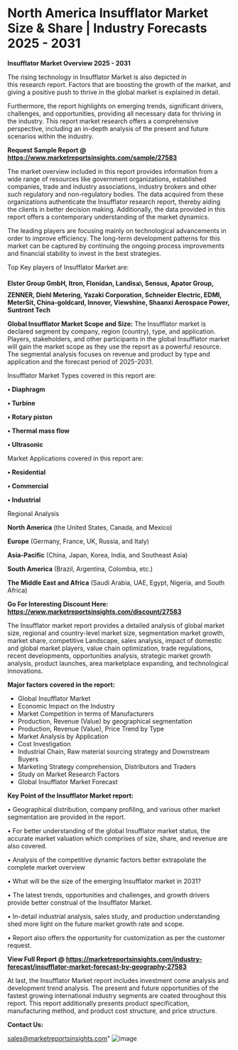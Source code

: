 # North America Insufflator Market Size & Share | Industry Forecasts 2025 - 2031

<Strong> Insufflator Market Overview 2025 - 2031</strong>

The rising technology in Insufflator Market is also depicted in this research report. Factors that are boosting the growth of the market, and giving a positive push to thrive in the global market is explained in detail.

Furthermore, the report highlights on emerging trends, significant drivers, challenges, and opportunities, providing all necessary data for thriving in the industry. This report market research offers a comprehensive perspective, including an in-depth analysis of the present and future scenarios within the industry.

<strong>Request Sample Report @ <a href=https://www.marketreportsinsights.com/sample/27583>https://www.marketreportsinsights.com/sample/27583</a></strong>

The market overview included in this report provides information from a wide range of resources like government organizations, established companies, trade and industry associations, industry brokers and other such regulatory and non-regulatory bodies. The data acquired from these organizations authenticate the Insufflator research report, thereby aiding the clients in better decision making. Additionally, the data provided in this report offers a contemporary understanding of the market dynamics.

The leading players are focusing mainly on technological advancements in order to improve efficiency. The long-term development patterns for this market can be captured by continuing the ongoing process improvements and financial stability to invest in the best strategies.

Top Key players of Insufflator Market are:

<strong>Elster Group GmbH, Itron, Flonidan, Landisᬪ, Sensus, Apator Group, ZENNER, Diehl Metering, Yazaki Corporation, Schneider Electric, EDMI, MeterSit, China-goldcard, Innover, Viewshine, Shaanxi Aerospace Power, Suntront Tech</strong>

<strong><b>Global Insufflator Market Scope and Size:</b></strong>
The Insufflator market is declared segment by company, region (country), type, and application. Players, stakeholders, and other participants in the global Insufflator market will gain the market scope as they use the report as a powerful resource. The segmental analysis focuses on revenue and product by type and application and the forecast period of 2025-2031.

Insufflator Market Types covered in this report are:

<strong>• Diaphragm

• Turbine

• Rotary piston

• Thermal mass flow

• Ultrasonic</strong>

Market Applications covered in this report are:

<strong>• Residential

• Commercial

• Industrial</strong> 

Regional Analysis

<strong>North America</strong> (the United States, Canada, and Mexico)

<strong>Europe</strong> (Germany, France, UK, Russia, and Italy)

<strong>Asia-Pacific</strong> (China, Japan, Korea, India, and Southeast Asia)

<strong>South America</strong> (Brazil, Argentina, Colombia, etc.)

<strong>The Middle East and Africa</strong> (Saudi Arabia, UAE, Egypt, Nigeria, and South Africa)

<strong>Go For Interesting Discount Here: <a href=https://www.marketreportsinsights.com/discount/27583>https://www.marketreportsinsights.com/discount/27583</a></strong>

The Insufflator market report provides a detailed analysis of global market size, regional and country-level market size, segmentation market growth, market share, competitive Landscape, sales analysis, impact of domestic and global market players, value chain optimization, trade regulations, recent developments, opportunities analysis, strategic market growth analysis, product launches, area marketplace expanding, and technological innovations.

<strong><b>Major factors covered in the report:</b></strong>
<ul>
  <li>Global Insufflator Market </li>
  <li>Economic Impact on the Industry</li>
  <li>Market Competition in terms of Manufacturers</li>
  <li>Production, Revenue (Value) by geographical segmentation</li>
  <li>Production, Revenue (Value), Price Trend by Type</li>
  <li>Market Analysis by Application</li>
  <li>Cost Investigation</li>
  <li>Industrial Chain, Raw material sourcing strategy and Downstream Buyers</li>
  <li>Marketing Strategy comprehension, Distributors and Traders</li>
  <li>Study on Market Research Factors</li>
  <li>Global Insufflator Market Forecast</li>
</ul>

<strong><b>Key Point of the Insufflator Market report:</b></strong>

• Geographical distribution, company profiling, and various other market segmentation are provided in the report.

• For better understanding of the global Insufflator market status, the accurate market valuation which comprises of size, share, and revenue are also covered.

• Analysis of the competitive dynamic factors better extrapolate the complete market overview

• What will be the size of the emerging Insufflator market in 2031?

• The latest trends, opportunities and challenges, and growth drivers provide better construal of the Insufflator Market.

• In-detail industrial analysis, sales study, and production understanding shed more light on the future market growth rate and scope.

• Report also offers the opportunity for customization as per the customer request.

<strong><b>View Full Report @ <a href=https://marketreportsinsights.com/industry-forecast/insufflator-market-forecast-by-geography-27583>https://marketreportsinsights.com/industry-forecast/insufflator-market-forecast-by-geography-27583</a></b></strong>


At last, the Insufflator Market report includes investment come analysis and development trend analysis. The present and future opportunities of the fastest growing international industry segments are coated throughout this report. This report additionally presents product specification, manufacturing method, and product cost structure, and price structure.

<strong>Contact Us:</strong>

sales@marketreportsinsights.com"
![image](https://github.com/user-attachments/assets/5294de9d-bc20-4c34-a1ba-a840e0bff29c)
